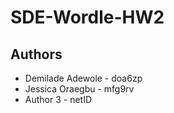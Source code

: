 # SDE-Wordle-HW2

## Authors

* Demilade Adewole - doa6zp
* Jessica Oraegbu - mfg9rv
* Author 3 - netID
